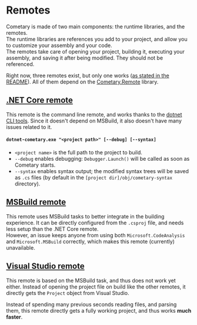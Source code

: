 # Remotes
Cometary is made of two main components: the runtime libraries, and the remotes.  
The runtime libraries are references you add to your project, and allow you to customize your assembly and your code.  
The remotes take care of opening your project, building it, executing your assembly, and saving it after being modified. They should not be referenced.

Right now, three remotes exist, but only one works ([as stated in the README](../README.md#current-state)). All of them depend on the [Cometary.Remote](../src/Cometary.Remote) library.

## [.NET Core remote](../src/Cometary.Remote.Core)
This remote is the command line remote, and works thanks to the [dotnet CLI tools](https://github.com/dotnet/cli). Since it doesn't depend on MSBuild, it also doesn't have many issues related to it.

#### `dotnet-cometary.exe "<project path>" [--debug] [--syntax]`
- `<project name>` is the full path to the project to build.
- `--debug` enables debugging: `Debugger.Launch()` will be called as soon as Cometary starts.
- `--syntax` enables syntax output; the modified syntax trees will be saved as `.cs` files (by default in the `[project dir]/obj/cometary-syntax` directory).

## [MSBuild remote](../src/Cometary.Remote.MSBuild)
This remote uses MSBuild tasks to better integrate in the building experience. It can be directly configured from the `.csproj` file, and needs less setup than the .NET Core remote.  
However, an issue keeps anyone from using both `Microsoft.CodeAnalysis` and `Microsoft.MSBuild` correctly, which makes this remote (currently) unavailable.

## [Visual Studio remote](../src/Cometary.Remote.VisualStudio)
This remote is based on the MSBuild task, and thus does not work yet either. Instead of opening the project file on build like the other remotes, it directly gets the `Project` object from Visual Studio.

Instead of spending many previous seconds reading files, and parsing them, this remote directly gets a fully working project, and thus works **much faster**.